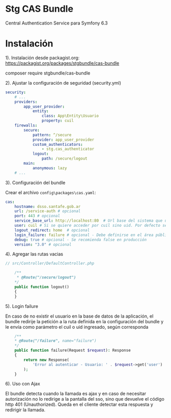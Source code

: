 Stg CAS Bundle 
==============

Central Authentication Service para Symfony 6.3 

Instalación
============

1). Instalación desde packagist.org: https://packagist.org/packages/stgbundle/cas-bundle

composer require stgbundle/cas-bundle

2). Ajustar la configuración de seguridad (security.yml)

```yaml
security:
    # ...
    providers:
        app_user_provider:
            entity:
                class: App\Entity\Usuario
                property: cuil
    firewalls:
        secure:
            pattern: ^/secure
            provider: app_user_provider
            custom_authenticators:
                - stg.cas_authenticator
            logout:
                path: /secure/logout
        main:
            anonymous: lazy
    # ...

```

3). Configuración del bundle

Crear el archivo `config\packages\cas.yaml`:

```yaml
cas:
    hostname: dsso.santafe.gob.ar
    url: /service-auth # opcional
    port: 443 # opcional
    service_base_url: http://localhost:80  # Url base del sistema que utiliza el bundle
    user: cuil # Si se quiere acceder por cuil sino uid. Por defecto se utiliza cuil
    logout_redirect: home  # opcional
    login_failure: failure # opcional - Debe definirse en el área pública
    debug: true # opcional - Se recomienda false en producción
    version: "3.0" # opcional
```

4). Agregar las rutas vacias

```php
// src/Controller/DefaultController.php

    /**
     * @Route("/secure/logout")
    */
    public function logout()
    {
    }
```

5). Login failure

En caso de no existir el usuario en la base de datos de la aplicación, el bundle redirije la petición a la ruta definida en la
configuración del bundle y le envía como parámetro el cuil o uid ingresado, según corresponda

```php
    /**
    * @Route("/failure", name="failure")
    */    
    public function failure(Request $request): Response
    {
        return new Response(
            'Error al autenticar - Usuario: ' . $request->get('user')
        );
    }
```    

6). Uso con Ajax

El bundle detecta cuando la llamada es ajax y en caso de necesitar autorización no lo
redirige a la pantalla del sso, sino que devuelve el código http 401 (Unauthorized).
Queda en el cliente detectar esta respuesta y redirigir la llamada.



